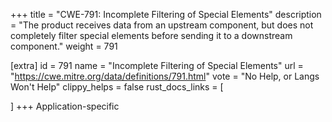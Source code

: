 +++
title = "CWE-791: Incomplete Filtering of Special Elements"
description	= "The product receives data from an upstream component, but does not completely filter special elements before sending it to a downstream component."
weight = 791

[extra]
id = 791
name = "Incomplete Filtering of Special Elements"
url = "https://cwe.mitre.org/data/definitions/791.html"
vote = "No Help, or Langs Won't Help"
clippy_helps = false
rust_docs_links = [
	
]
+++
Application-specific
